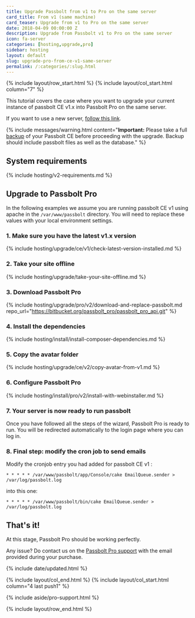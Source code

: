 ```yaml
---
title: Upgrade Passbolt from v1 to Pro on the same server
card_title: From v1 (same machine)
card_teaser: Upgrade from v1 to Pro on the same server
date: 2018-04-09 00:00:00 Z
description: Upgrade from Passbolt v1 to Pro on the same server
icon: fa-server
categories: [hosting,upgrade,pro]
sidebar: hosting
layout: default
slug: upgrade-pro-from-ce-v1-same-server
permalink: /:categories/:slug.html
---
```


{% include layout/row_start.html %}
{% include layout/col_start.html column="7" %}

This tutorial covers the case where you want to upgrade your current instance of passbolt CE v1.x into Passbolt Pro on 
the same server.

If you want to use a new server, [follow this link](/hosting/upgrade/pro/upgrade-ce-v1-to-pro-new-server).

{% include messages/warning.html
    content="**Important:** Please take a full [backup](/hosting/backup-v1) of your Passbolt CE before proceeding 
    with the upgrade. Backup should include passbolt files as well as the database."
%}

## System requirements
{% include hosting/v2-requirements.md %}

## Upgrade to Passbolt Pro
In the following examples we assume you are running passbolt CE v1 using apache in the `/var/www/passbolt`
directory. You will need to replace these values with your local environment settings.

### 1. Make sure you have the latest v1.x version
{% include hosting/upgrade/ce/v1/check-latest-version-installed.md %}

### 2. Take your site offline
{% include hosting/upgrade/take-your-site-offline.md %}

### 3. Download Passbolt Pro
{% include hosting/upgrade/pro/v2/download-and-replace-passbolt.md 
    repo_url="https://bitbucket.org/passbolt_pro/passbolt_pro_api.git"
%}

### 4. Install the dependencies
{% include hosting/install/install-composer-dependencies.md %}

### 5. Copy the avatar folder
{% include hosting/upgrade/ce/v2/copy-avatar-from-v1.md %}

### 6. Configure Passbolt Pro
{% include hosting/install/pro/v2/install-with-webinstaller.md %}

### 7. Your server is now ready to run passbolt

Once you have followed all the steps of the wizard, Passbolt Pro is ready to run. You will be redirected
automatically to the login page where you can log in.

### 8. Final step: modify the cron job to send emails

Modify the cronjob entry you had added for passbolt CE v1 :
```
* * * * * /var/www/passbolt/app/Console/cake EmailQueue.sender > /var/log/passbolt.log
```

into this one:
```
* * * * * /var/www/passbolt/bin/cake EmailQueue.sender > /var/log/passbolt.log
```

## That's it!

At this stage, Passbolt Pro should be working perfectly.

Any issue? Do contact us on the [Passbolt Pro support](mailto:contact@passbolt.com) with the email provided during your purchase.

{% include date/updated.html %}

{% include layout/col_end.html %}
{% include layout/col_start.html column="4 last push1" %}

{% include aside/pro-support.html %}

{% include layout/row_end.html %}
